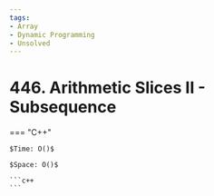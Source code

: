 ```yaml
---
tags:
- Array
- Dynamic Programming
- Unsolved
---
```



# 446. Arithmetic Slices II - Subsequence

=== "C++"

    $Time: O()$

    $Space: O()$

    ```c++
    ```